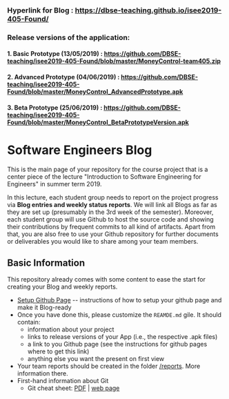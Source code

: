 ### Hyperlink for Blog : https://dbse-teaching.github.io/isee2019-405-Found/


### Release versions of the application:

#### 1. Basic Prototype (13/05/2019) : https://github.com/DBSE-teaching/isee2019-405-Found/blob/master/MoneyControl-team405.zip 
#### 2. Advanced Prototype (04/06/2019) : https://github.com/DBSE-teaching/isee2019-405-Found/blob/master/MoneyControl_AdvancedPrototype.apk 
#### 3. Beta Prototype (25/06/2019) : https://github.com/DBSE-teaching/isee2019-405-Found/blob/master/MoneyControl_BetaPrototypeVersion.apk



# Software Engineers Blog

This is the main page of your repository for the course project that is a center piece of the lecture "Introduction to Software Engineering for Engineers" in summer term 2019.

In this lecture, each student group needs to report on the project progress via **Blog entries and weekly status reports**. 
We will link all Blogs as far as they are set up (presumably in the 3rd week of the semester).
Moreover, each student group will use Github to host the source code and showing their contributions by frequent commits to all kind of artifacts.
Apart from that, you are also free to use your Github repository for further documents or deliverables you would like to share among your team members.


## Basic Information
This repository already comes with some content to ease the start for creating your Blog and weekly reports.

* [Setup Github Page](./setupPage.md) -- instructions of how to setup your github page and make it Blog-ready
* Once you have done this, please customize the `REAMDE.md` gile. It should contain:
    * information about your project
    * links to release versions of your App (i.e., the respective .apk files)
    * a link to you Github page (see the instructions for github pages where to get this link)
    * anything else you want the present on first view
* Your team reports should be created in the folder [/reports](./reports). More information there.
* First-hand information about Git
    * Git cheat sheet: [PDF](http://rogerdudler.github.io/git-guide/files/git_cheat_sheet.pdf) | [web page](http://rogerdudler.github.io/git-guide)
